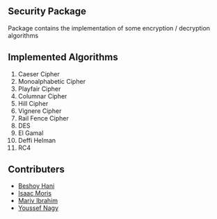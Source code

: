 ## Security Package
Package contains the implementation of some encryption / decryption algorithms

## Implemented Algorithms
1) Caeser Cipher
2) Monoalphabetic Cipher
3) Playfair Cipher
4) Columnar Cipher
5) Hill Cipher
6) Vignere Cipher
7) Rail Fence Cipher
8) DES
9) El Gamal
10) Deffi Helman
11) RC4

## Contributers
- [Beshoy Hani](https://github.com/BeshoyHani)
- [Isaac Moris](https://github.com/IsaacMoris)
- [Mariv Ibrahim](https://github.com/Riva1412)
- [Youssef Nagy](https://github.com/josefnagy1999)
